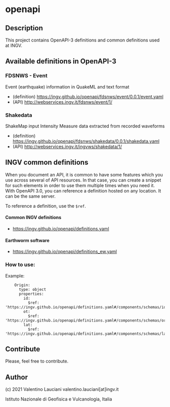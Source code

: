 # openapi

## Description
This project contains OpenAPI-3 definitions and common definitions used at INGV.

## Available definitions in OpenAPI-3
### FDSNWS - Event
Event (earthquake) information in QuakeML and text format
- (definition) https://ingv.github.io/openapi/fdsnws/event/0.0.1/event.yaml
- (API) http://webservices.ingv.it/fdsnws/event/1/

### Shakedata
ShakeMap input Intensity Measure data extracted from recorded waveforms
- (definition) https://ingv.github.io/openapi/fdsnws/shakedata/0.0.1/shakedata.yaml
- (API) http://webservices.ingv.it/ingvws/shakedata/1/

## INGV common definitions
When you document an API, it is common to have some features which you use across several of API resources. In that case, you can create a snippet for such elements in order to use them multiple times when you need it. With OpenAPI 3.0, you can reference a definition hosted on any location. It can be the same server. 

To reference a definition, use the `$ref`.

#### Common INGV definitions
- https://ingv.github.io/openapi/definitions.yaml

#### Earthworm software
- https://ingv.github.io/openapi/definitions_ew.yaml

### How to use:
Example:
```
    Origin:
      type: object
      properties:
        id:
          $ref: 'https://ingv.github.io/openapi/definitions.yaml#/components/schemas/id'
        ot:
          $ref: 'https://ingv.github.io/openapi/definitions.yaml#/components/schemas/origin__ot'
        lat:
          $ref: 'https://ingv.github.io/openapi/definitions.yaml#/components/schemas/latitude'
```

## Contribute
Please, feel free to contribute.

## Author
(c) 2021 Valentino Lauciani valentino.lauciani[at]ingv.it

Istituto Nazionale di Geofisica e Vulcanologia, Italia
